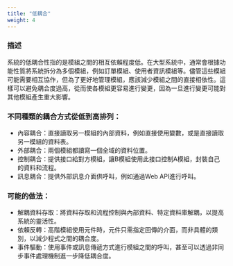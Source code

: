 ```yaml
---
title: "低耦合"
weight: 4
---
```


### **描述**

系統的低耦合性指的是模組之間的相互依賴程度低。在大型系統中，通常會根據功能性質將系統拆分為多個模組，例如訂單模組、使用者資訊模組等。儘管這些模組可能需要相互協作，但為了更好地管理模組，應該減少模組之間的直接相依性。這樣可以避免耦合度過高，從而使各模組更容易進行變更，因為一旦進行變更可能對其他模組產生重大影響。

### **不同種類的耦合方式從低到高排列：**

- 內容耦合：直接讀取另一模組的內部資料，例如直接使用變數，或是直接讀取另一模組的資料表。
- 外部耦合：兩個模組都讀寫一個全域的資料位置。
- 控制耦合：提供接口給對方模組，讓B模組使用此接口控制A模組，封裝自己的資料和流程。
- 訊息耦合：提供外部訊息介面供呼叫，例如通過Web API進行呼叫。

### **可能的做法：**

- 解耦資料存取：將資料存取和流程控制與內部資料、特定資料庫解耦，以提高系統的靈活性。
- 依賴反轉：高階模組使用元件時，元件只需指定回傳的介面，而非具體的類別，以減少程式之間的耦合度。
- 事件驅動：使用事件或訊息傳遞方式進行模組之間的呼叫，甚至可以透過非同步事件處理機制進一步降低耦合度。